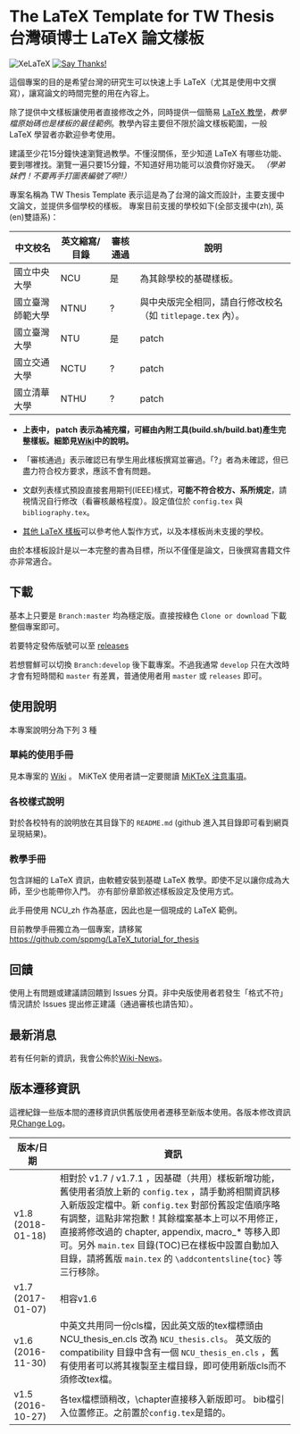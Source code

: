 # The LaTeX Template for TW Thesis 台灣碩博士 LaTeX 論文樣板

![XeLaTeX](https://img.shields.io/badge/TeX-XeLaTeX-orange.svg)
[![Say Thanks!](https://img.shields.io/badge/Say%20Thanks-!-1EAEDB.svg)](https://saythanks.io/to/sppmg)

這個專案的目的是希望台灣的研究生可以快速上手 LaTeX（尤其是使用中文撰寫），讓寫論文的時間完整的用在內容上。

除了提供中文樣板讓使用者直接修改之外，同時提供一個簡易 [LaTeX 教學](https://github.com/sppmg/LaTeX_tutorial_for_thesis)，*教學檔原始碼也是樣板的最佳範例*。教學內容主要但不限於論文樣板範圍，一般 LaTeX 學習者亦歡迎參考使用。

建議至少花15分鐘快速瀏覽過教學。不懂沒關係，至少知道 LaTeX 有哪些功能、要到哪裡找。瀏覽一遍只要15分鐘，不知道好用功能可以浪費你好幾天。
*（學弟妹們！不要再手打圖表編號了啊!!）*

專案名稱為 TW Thesis Template 表示這是為了台灣的論文而設計，主要支援中文論文，並提供多個學校的樣板。
專案目前支援的學校如下(全部支援中(zh), 英(en)雙語系)：

|   中文校名       | 英文縮寫/目錄 | 審核通過 | 說明 |
| --------------- | ------------- | ------- | ------------- |
| 國立中央大學      | NCU    | 是 | 為其餘學校的基礎樣板。
| 國立臺灣師範大學   | NTNU   | ? | 與中央版完全相同，請自行修改校名（如 `titlepage.tex` 內）。
| 國立臺灣大學      |  NTU   | 是 | patch
| 國立交通大學      | NCTU   | ? | patch
| 國立清華大學      | NTHU   | ? | patch

- **上表中， patch 表示為補充檔，可經由內附工具(build.sh/build.bat)產生完整樣板。細節見[Wiki](https://github.com/sppmg/TW_Thesis_Template/wiki/%E5%88%9D%E7%B4%9A%E6%89%8B%E5%86%8A#patch-%E7%89%88%E6%A8%A3%E6%9D%BF%E4%BD%BF%E7%94%A8%E8%AA%AA%E6%98%8E)中的說明。**

- 「審核通過」表示確認已有學生用此樣板撰寫並審過。「?」者為未確認，但已盡力符合校方要求，應該不會有問題。

- 文獻列表樣式預設直接套用期刊(IEEE)樣式，**可能不符合校方、系所規定**，請視情況自行修改（看審核嚴格程度）。設定值位於 `config.tex` 與 `bibliography.tex`。

- [其他 LaTeX 樣板](https://github.com/sppmg/TW_Thesis_Template/wiki/%E5%90%8C%E5%A5%BD%E9%80%A3%E7%B5%90)可以參考他人製作方式，以及本樣板尚未支援的學校。


由於本樣板設計是以一本完整的書為目標，所以不僅僅是論文，日後撰寫書籍文件亦非常適合。

## 下載

基本上只要是 `Branch:master` 均為穩定版。直接按綠色 `Clone or download` 下載整個專案即可。

若要特定發佈版號可以至 [releases](https://github.com/sppmg/TW_Thesis_Template/releases)

若想嘗鮮可以切換 `Branch:develop` 後下載專案。不過我通常 `develop` 只在大改時才會有短時間和 `master` 有差異，普通使用者用 `master` 或 `releases` 即可。


## 使用說明

本專案說明分為下列 3 種

### 單純的使用手冊 
見本專案的 [Wiki](https://github.com/sppmg/TW_Thesis_Template/wiki) 。
MiKTeX 使用者請一定要閱讀 [MiKTeX 注意事項](https://github.com/sppmg/TW_Thesis_Template/wiki/MiKTeX-%E6%B3%A8%E6%84%8F%E4%BA%8B%E9%A0%85)。

### 各校樣式說明 
對於各校特有的說明放在其目錄下的 `README.md` (github 進入其目錄即可看到網頁呈現結果)。

### 教學手冊
包含詳細的 LaTeX 資訊，由軟體安裝到基礎 LaTeX 教學。即使不足以讓你成為大師，至少也能帶你入門。
亦有部份章節敘述樣板設定及使用方式。

此手冊使用 NCU_zh 作為基底，因此也是一個現成的 LaTeX 範例。

目前教學手冊獨立為一個專案，請移駕 https://github.com/sppmg/LaTeX_tutorial_for_thesis


## 回饋
使用上有問題或建議請回饋到 Issues 分頁。非中央版使用者若發生「格式不符」情況請於 Issues 提出修正建議（通過審核也請告知）。

## 最新消息
若有任何新的資訊，我會公佈於[Wiki-News](https://github.com/sppmg/TW_Thesis_Template/wiki/News)。

## 版本遷移資訊
這裡紀錄一些版本間的遷移資訊供舊版使用者遷移至新版本使用。各版本修改資訊見[Change Log](https://github.com/sppmg/TW_Thesis_Template/blob/master/CHANGELOG.md)。

| 版本/日期          | 資訊 |
| ----------------- | ------------- |
| v1.8 (2018-01-18) | 相對於 v1.7 / v1.7.1 ，因基礎（共用）樣板新增功能，舊使用者須放上新的 `config.tex` ，請手動將相關資訊移入新版設定檔中。新 `config.tex` 對部份舊設定值順序略有調整，這點非常抱歉！其餘檔案基本上可以不用修正，直接將修改過的 chapter, appendix, macro_* 等移入即可。另外 `main.tex` 目錄(TOC)已在樣板中設置自動加入目錄，請將舊版 `main.tex` 的 `\addcontentsline{toc}` 等三行移除。|
| v1.7 (2017-01-07) | 相容v1.6 |
| v1.6 (2016-11-30) | 中英文共用同一份cls檔，因此英文版的tex檔標頭由NCU_thesis_en.cls 改為 `NCU_thesis.cls`。 英文版的 compatibility 目錄中含有一個 `NCU_thesis_en.cls` ，舊有使用者可以將其複製至主檔目錄，即可使用新版cls而不須修改tex檔。|
| v1.5 (2016-10-27) | 各tex檔標頭稍改，\\chapter直接移入新版即可。 bib檔引入位置修正。之前置於`config.tex`是錯的。 |
